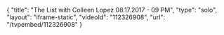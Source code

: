{
    "title": "The List with Colleen Lopez 08.17.2017 - 09 PM",
    "type": "solo",
    "layout": "iframe-static",
    "videoId": "112326908",
    "url": "\/tvpembed\/112326908"
}